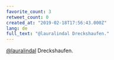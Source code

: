 ```yaml
---
favorite_count: 3
retweet_count: 0
created_at: "2019-02-18T17:56:43.000Z"
lang: de
full_text: "@lauralindal Dreckshaufen."
---
```


[@lauralindal](https://twitter.com/lauralindal) Dreckshaufen.
